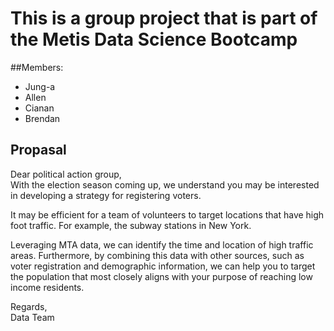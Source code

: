 # This is a group project that is part of the Metis Data Science Bootcamp

##Members:
+ Jung-a
+ Allen
+ Cianan
+ Brendan

## Propasal
Dear political action group,\
With the election season coming up, we understand you may be interested in developing a strategy for registering voters.

It may be efficient for a team of volunteers to target locations that have high foot traffic. For example, the subway stations in New York.

Leveraging MTA data, we can identify the time and location of high traffic areas. Furthermore, by combining this data with other sources, such as voter registration and demographic information, we can help you to target the population that most closely aligns with your purpose of reaching low income residents.

Regards,\
Data Team